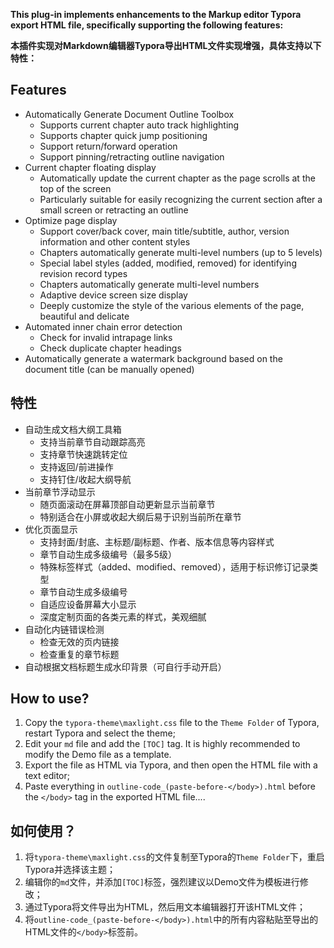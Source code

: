**This plug-in implements enhancements to the Markup editor Typora export HTML file, specifically supporting the following features:**

**本插件实现对Markdown编辑器Typora导出HTML文件实现增强，具体支持以下特性：**

## Features

+ Automatically Generate Document Outline Toolbox
  - Supports current chapter auto track highlighting
  - Supports chapter quick jump positioning
  - Support return/forward operation
  - Support pinning/retracting outline navigation
+ Current chapter floating display
  - Automatically update the current chapter as the page scrolls at the top of the screen
  - Particularly suitable for easily recognizing the current section after a small screen or retracting an outline
+ Optimize page display
  - Support cover/back cover, main title/subtitle, author, version information and other content styles
  - Chapters automatically generate multi-level numbers (up to 5 levels)
  - Special label styles (added, modified, removed) for identifying revision record types
  - Chapters automatically generate multi-level numbers
  - Adaptive device screen size display
  - Deeply customize the style of the various elements of the page, beautiful and delicate
+ Automated inner chain error detection
  - Check for invalid intrapage links
  - Check duplicate chapter headings
+ Automatically generate a watermark background based on the document title (can be manually opened)

## 特性

+ 自动生成文档大纲工具箱
  - 支持当前章节自动跟踪高亮
  - 支持章节快速跳转定位
  - 支持返回/前进操作
  - 支持钉住/收起大纲导航
+ 当前章节浮动显示
  - 随页面滚动在屏幕顶部自动更新显示当前章节
  - 特别适合在小屏或收起大纲后易于识别当前所在章节
+ 优化页面显示
  - 支持封面/封底、主标题/副标题、作者、版本信息等内容样式
  - 章节自动生成多级编号（最多5级）
  - 特殊标签样式（added、modified、removed），适用于标识修订记录类型
  - 章节自动生成多级编号
  - 自适应设备屏幕大小显示
  - 深度定制页面的各类元素的样式，美观细腻
+ 自动化内链错误检测
  - 检查无效的页内链接
  - 检查重复的章节标题
+ 自动根据文档标题生成水印背景（可自行手动开启）

## How to use? 

1. Copy the `typora-theme\maxlight.css` file to the `Theme Folder` of Typora, restart Typora and select the theme;
2. Edit your `md` file and add the `[TOC]` tag. It is highly recommended to modify the Demo file as a template.
3. Export the file as HTML via Typora, and then open the HTML file with a text editor;
4. Paste everything in `outline-code_(paste-before-</body>).html` before the `</body>` tag in the exported HTML file....

## 如何使用？

1. 将`typora-theme\maxlight.css`的文件复制至Typora的`Theme Folder`下，重启Typora并选择该主题；
2. 编辑你的`md`文件，并添加`[TOC]`标签，强烈建议以Demo文件为模板进行修改；
3. 通过Typora将文件导出为HTML，然后用文本编辑器打开该HTML文件；
4. 将`outline-code_(paste-before-</body>).html`中的所有内容粘贴至导出的HTML文件的`</body>`标签前。
